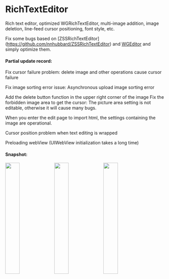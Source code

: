 # RichTextEditor
Rich text editor, optimized WGRichTextEditor, multi-image addition, image deletion, line-feed cursor positioning, font style, etc.

Fix some bugs based on [ZSSRichTextEditor] (https://github.com/nnhubbard/ZSSRichTextEditor) and [WGEditor](https://github.com/study123456/WGEditor-mobile) and simply optimize them.

#### Partial update record:

Fix cursor failure problem: delete image and other operations cause cursor failure

Fix image sorting error issue: Asynchronous upload image sorting error

Add the delete button function in the upper right corner of the image
Fix the forbidden image area to get the cursor: The picture area setting is not editable, otherwise it will cause many bugs.

When you enter the edit page to import html, the settings containing the image are operational.

Cursor position problem when text editing is wrapped

Preloading webView (UIWebView initialization takes a long time)

#### Snapshot:

<img src="images/pic1.png" width = 30% height = auto />

<img src="images/pic2.png" width = 30% height = auto />

<img src="images/pic3.png" width = 30% height = auto />
